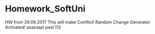 # Homework_SoftUni
HW from 29.09.2017 
This will make Conflict!
Random Change Generator Activated!
asassapl  pasl 112
